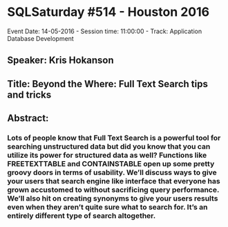 # SQLSaturday #514 - Houston 2016
Event Date: 14-05-2016 - Session time: 11:00:00 - Track: Application  Database Development
## Speaker: Kris Hokanson
## Title: Beyond the Where: Full Text Search tips and tricks
## Abstract:
### Lots of people know that Full Text Search is a powerful tool for searching unstructured data but did you know that you can utilize its power for structured data as well?  Functions like FREETEXTTABLE and CONTAINSTABLE open up some pretty groovy doors in terms of usability.  We’ll discuss ways to give your users that search engine like interface that everyone has grown accustomed to without sacrificing query performance.  We’ll also hit on creating synonyms to give your users results even when they aren’t quite sure what to search for.  It’s an entirely different type of search altogether.  
